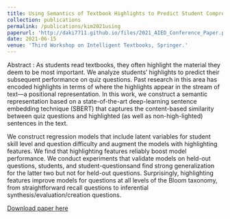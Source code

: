 ```yaml
---
title: Using Semantics of Textbook Highlights to Predict Student Comprehension and Knowledge Retention
collection: publications
permalink: /publications/kim2021using
paperurl: 'http://daki7711.github.io/files/2021_AIED_Conference_Paper.pdf'
date: 2021-06-15
venue: 'Third Workshop on Intelligent Textbooks, Springer.'
---
```


Abstract : As students read textbooks, they often highlight the material they deem to be most important. We analyze students’ highlights to predict their subsequent performance on quiz questions. Past research in this area has encoded highlights in terms of where the highlights appear in the stream of text—a positional representation. In this work, we construct a semantic representation based on a state-of-the-art deep-learning sentence  embedding  technique  (SBERT)  that  captures  the  content-based similarity between quiz questions and highlighted (as well as non-high-lighted) sentences in the text. 

We construct regression models that include latent variables for student skill level and question difficulty and augment the models with highlighting features. We find that highlighting features reliably boost model performance. We conduct experiments that validate models on held-out questions, students, and student-questionsand  find  strong  generalization  for  the  latter  two  but  not  for  held-out questions.  Surprisingly,  highlighting  features  improve  models  for  questions  at  all  levels  of  the  Bloom  taxonomy,  from  straightforward  recall questions to inferential synthesis/evaluation/creation questions.

[Download paper here](http://daki7711.github.io/files/2021_AIED_Conference_Paper.pdf)
